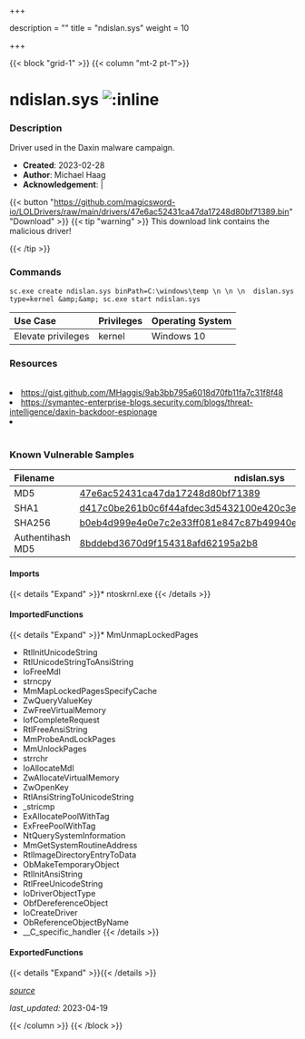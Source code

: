 +++

description = ""
title = "ndislan.sys"
weight = 10

+++


{{< block "grid-1" >}}
{{< column "mt-2 pt-1">}}


# ndislan.sys ![:inline](/images/twitter_verified.png) 


### Description

Driver used in the Daxin malware campaign.

- **Created**: 2023-02-28
- **Author**: Michael Haag
- **Acknowledgement**:  | [](https://twitter.com/)

{{< button "https://github.com/magicsword-io/LOLDrivers/raw/main/drivers/47e6ac52431ca47da17248d80bf71389.bin" "Download" >}}
{{< tip "warning" >}}
This download link contains the malicious driver!

{{< /tip >}}

### Commands

```
sc.exe create ndislan.sys binPath=C:\windows\temp \n \n \n  dislan.sys type=kernel &amp;&amp; sc.exe start ndislan.sys
```

| Use Case | Privileges | Operating System | 
|:---- | ---- | ---- |
| Elevate privileges | kernel | Windows 10 |

### Resources
<br>
<li><a href="https://gist.github.com/MHaggis/9ab3bb795a6018d70fb11fa7c31f8f48">https://gist.github.com/MHaggis/9ab3bb795a6018d70fb11fa7c31f8f48</a></li>
<li><a href="https://symantec-enterprise-blogs.security.com/blogs/threat-intelligence/daxin-backdoor-espionage">https://symantec-enterprise-blogs.security.com/blogs/threat-intelligence/daxin-backdoor-espionage</a></li>
<li><a href=""></a></li>
<br>

### Known Vulnerable Samples

| Filename | ndislan.sys |
|:---- | ---- | 
| MD5 | <a href="https://www.virustotal.com/gui/file/47e6ac52431ca47da17248d80bf71389">47e6ac52431ca47da17248d80bf71389</a> |
| SHA1 | <a href="https://www.virustotal.com/gui/file/d417c0be261b0c6f44afdec3d5432100e420c3ed">d417c0be261b0c6f44afdec3d5432100e420c3ed</a> |
| SHA256 | <a href="https://www.virustotal.com/gui/file/b0eb4d999e4e0e7c2e33ff081e847c87b49940eb24a9e0794c6aa9516832c427">b0eb4d999e4e0e7c2e33ff081e847c87b49940eb24a9e0794c6aa9516832c427</a> |
| Authentihash MD5 | <a href="https://www.virustotal.com/gui/search/authentihash%253A8bddebd3670d9f154318afd62195a2b8">8bddebd3670d9f154318afd62195a2b8</a> || Authentihash SHA1 | <a href="https://www.virustotal.com/gui/search/authentihash%253A7f57424f2ce7186e3a1951f3710f28d7ce9c8a96">7f57424f2ce7186e3a1951f3710f28d7ce9c8a96</a> || Authentihash SHA256 | <a href="https://www.virustotal.com/gui/search/authentihash%253A9345c3af554c06aa949492f1642a7a03404956d2952cca8a68658b62dccb0825">9345c3af554c06aa949492f1642a7a03404956d2952cca8a68658b62dccb0825</a> || Publisher | Anhua Xinda (Beijing) Technology Co., Ltd. || Signature | A,  , r, e, q, u, i, r, e, d,  , c, e, r, t, i, f, i, c, a, t, e,  , i, s,  , n, o, t,  , w, i, t, h, i, n,  , i, t, s,  , v, a, l, i, d, i, t, y,  , p, e, r, i, o, d,  , w, h, e, n,  , v, e, r, i, f, y, i, n, g,  , a, g, a, i, n, s, t,  , t, h, e,  , c, u, r, r, e, n, t,  , s, y, s, t, e, m,  , c, l, o, c, k,  , o, r,  , t, h, e,  , t, i, m, e, s, t, a, m, p,  , i, n,  , t, h, e,  , s, i, g, n, e, d,  , f, i, l, e, .   || Date | 4:49 PM 10/12/2012 || Company | Microsoft Corporation || Description | MS LAN Driver || Product | Microsoft® Windows® Operating System || OriginalFilename | ndislan.sys |
#### Imports
{{< details "Expand" >}}* ntoskrnl.exe
{{< /details >}}
#### ImportedFunctions
{{< details "Expand" >}}* MmUnmapLockedPages
* RtlInitUnicodeString
* RtlUnicodeStringToAnsiString
* IoFreeMdl
* strncpy
* MmMapLockedPagesSpecifyCache
* ZwQueryValueKey
* ZwFreeVirtualMemory
* IofCompleteRequest
* RtlFreeAnsiString
* MmProbeAndLockPages
* MmUnlockPages
* strrchr
* IoAllocateMdl
* ZwAllocateVirtualMemory
* ZwOpenKey
* RtlAnsiStringToUnicodeString
* _stricmp
* ExAllocatePoolWithTag
* ExFreePoolWithTag
* NtQuerySystemInformation
* MmGetSystemRoutineAddress
* RtlImageDirectoryEntryToData
* ObMakeTemporaryObject
* RtlInitAnsiString
* RtlFreeUnicodeString
* IoDriverObjectType
* ObfDereferenceObject
* IoCreateDriver
* ObReferenceObjectByName
* __C_specific_handler
{{< /details >}}
#### ExportedFunctions
{{< details "Expand" >}}{{< /details >}}



[*source*](https://github.com/magicsword-io/LOLDrivers/tree/main/yaml/ndislan.yaml)

*last_updated:* 2023-04-19








{{< /column >}}
{{< /block >}}
